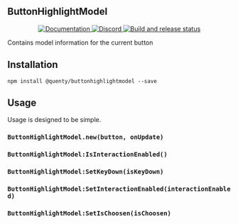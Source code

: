 ## ButtonHighlightModel
<div align="center">
  <a href="http://quenty.github.io/api/">
    <img src="https://img.shields.io/badge/docs-website-green.svg" alt="Documentation" />
  </a>
  <a href="https://discord.gg/mhtGUS8">
    <img src="https://img.shields.io/badge/discord-nevermore-blue.svg" alt="Discord" />
  </a>
  <a href="https://github.com/Quenty/NevermoreEngine/actions">
    <img src="https://github.com/Quenty/NevermoreEngine/actions/workflows/build.yml/badge.svg" alt="Build and release status" />
  </a>
</div>

Contains model information for the current button

## Installation
```
npm install @quenty/buttonhighlightmodel --save
```

## Usage
Usage is designed to be simple.

### `ButtonHighlightModel.new(button, onUpdate)`

### `ButtonHighlightModel:IsInteractionEnabled()`

### `ButtonHighlightModel:SetKeyDown(isKeyDown)`

### `ButtonHighlightModel:SetInteractionEnabled(interactionEnabled)`

### `ButtonHighlightModel:SetIsChoosen(isChoosen)`

